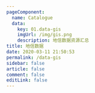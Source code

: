 ```yaml
---
pageComponent: 
  name: Catalogue
  data: 
    key: 01.data-gis
    imgUrl: /img/gis.png
    description: 地信数据资源汇总
title: 地信数据
date: 2020-03-11 21:50:53
permalink: /data-gis
sidebar: false
article: false
comment: false
editLink: false
---
```

